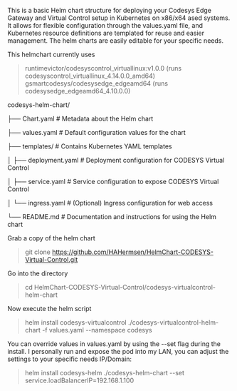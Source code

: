 This is a basic Helm chart structure for deploying your Codesys Edge Gateway and Virtual Control setup in Kubernetes 
on x86/x64 ased systems. It allows for flexible configuration through the values.yaml file, and Kubernetes resource definitions are templated 
for reuse and easier management. The helm charts are easily editable for your specific needs.

This helmchart currently uses
> runtimevictor/codesyscontrol_virtuallinux:v1.0.0        (runs codesyscontrol_virtuallinux_4.14.0.0_amd64)
> gsmartcodesys/codesysedge_edgeamd64                     (runs codesysedge_edgeamd64_4.10.0.0)



  codesys-helm-chart/
  
  ├── Chart.yaml            # Metadata about the Helm chart
  
  ├── values.yaml           # Default configuration values for the chart
  
  ├── templates/            # Contains Kubernetes YAML templates
  
  │   ├── deployment.yaml   # Deployment configuration for CODESYS Virtual Control
  
  │   ├── service.yaml      # Service configuration to expose CODESYS Virtual Control
  
  │   └── ingress.yaml      # (Optional) Ingress configuration for web access
  
  └── README.md             # Documentation and instructions for using the Helm chart



Grab a copy of the helm chart
> git clone https://github.com/HAHermsen/HelmChart-CODESYS-Virtual-Control.git

Go into the directory
> cd HelmChart-CODESYS-Virtual-Control/codesys-virtualcontrol-helm-chart

Now execute the helm script
> helm install codesys-virtualcontrol ./codesys-virtualcontrol-helm-chart -f values.yaml --namespace codesys

You can override values in values.yaml by using the --set flag during the install.
I personally run and expose the pod into my LAN, you can adjust the settings to your specific needs IP/Domain:
> helm install codesys-helm ./codesys-helm-chart --set service.loadBalancerIP=192.168.1.100

